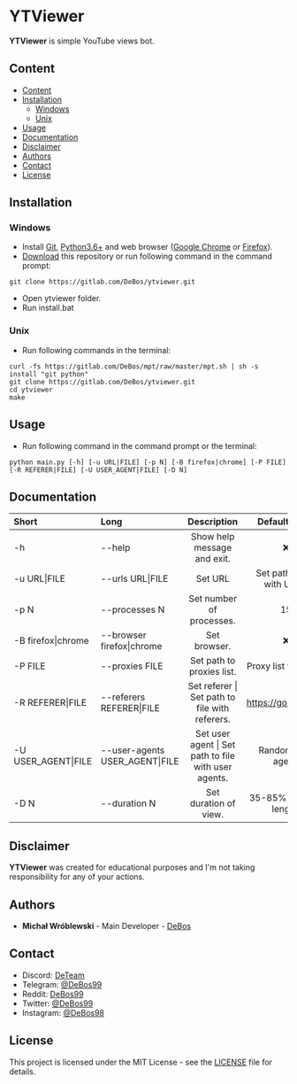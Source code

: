 # YTViewer

**YTViewer** is simple YouTube views bot.

## Content

- [Content](#content)
- [Installation](#installation)
  - [Windows](#windows)
  - [Unix](#unix)
- [Usage](#usage)
- [Documentation](#documentation)
- [Disclaimer](#disclaimer)
- [Authors](#authors)
- [Contact](#contact)
- [License](#license)

## Installation

### Windows

* Install [Git](https://git-scm.com/download/win), [Python3.6+](https://www.python.org/downloads) and web browser ([Google Chrome](https://www.google.com/chrome) or [Firefox](https://www.mozilla.org/firefox/new)).
* [Download](https://github.com/DeBos99/ytviewer/archive/master.zip) this repository or run following command in the command prompt:
```
git clone https://gitlab.com/DeBos/ytviewer.git
```
* Open ytviewer folder.
* Run install.bat

### Unix

* Run following commands in the terminal:
```
curl -fs https://gitlab.com/DeBos/mpt/raw/master/mpt.sh | sh -s install "git python"
git clone https://gitlab.com/DeBos/ytviewer.git
cd ytviewer
make
```

## Usage

* Run following command in the command prompt or the terminal:
```
python main.py [-h] [-u URL|FILE] [-p N] [-B firefox|chrome] [-P FILE] [-R REFERER|FILE] [-U USER_AGENT|FILE] [-D N]
```

## Documentation

| Short               | Long                           | Description                                          | Default value           |
| :------------------ | :----------------------------- | :--------------------------------------------------: | :---------------------: |
| -h                  | --help                         | Show help message and exit.                          | :x:                     |
| -u URL\|FILE        | --urls URL\|FILE               | Set URL | Set path to file with URLs.                | :x:                     |
| -p N                | --processes N                  | Set number of processes.                             | 15                      |
| -B firefox\|chrome  | --browser firefox\|chrome      | Set browser.                                         | :x:                     |
| -P FILE             | --proxies FILE                 | Set path to proxies list.                            | Proxy list from API.    |
| -R REFERER\|FILE    | --referers REFERER\|FILE       | Set referer \| Set path to file with referers.       | https://google.com      |
| -U USER_AGENT\|FILE | --user-agents USER_AGENT\|FILE | Set user agent \| Set path to file with user agents. | Random user agent.      |
| -D N                | --duration N                   | Set duration of view.                                | 35-85% of video length. |

## Disclaimer

**YTViewer** was created for educational purposes and I'm not taking responsibility for any of your actions.

## Authors

* **Michał Wróblewski** - Main Developer - [DeBos](https://gitlab.com/DeBos)

## Contact

* Discord: [DeTeam](https://discord.gg/BZyDYZj)
* Telegram: [@DeBos99](https://t.me/DeBos99)
* Reddit: [DeBos99](https://www.reddit.com/user/DeBos99)
* Twitter: [@DeBos99](https://www.twitter.com/DeBos99)
* Instagram: [@DeBos98](https://www.instagram.com/DeBos98)

## License

This project is licensed under the MIT License - see the [LICENSE](LICENSE) file for details.

